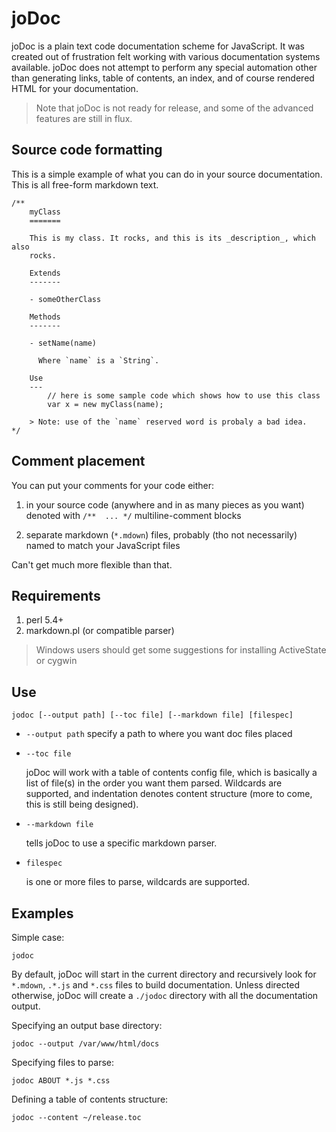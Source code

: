 joDoc
=====

joDoc is a plain text code documentation scheme for JavaScript. It was created out of
frustration felt working with various documentation systems available. joDoc does not
attempt to perform any special automation other than generating links, table of
contents, an index, and of course rendered HTML for your documentation.

> Note that joDoc is not ready for release, and some of the advanced features are still
> in flux.

Source code formatting
----------------------

This is a simple example of what you can do in your source documentation. This is all
free-form markdown text.

	/**
		myClass
		=======
		
		This is my class. It rocks, and this is its _description_, which also
		rocks.
		
		Extends
		-------

		- someOtherClass
		
		Methods
		-------

		- setName(name)

		  Where `name` is a `String`.
		
		Use
		---
			// here is some sample code which shows how to use this class
			var x = new myClass(name);
		
		> Note: use of the `name` reserved word is probaly a bad idea.
	*/


Comment placement
-----------------

You can put your comments for your code either:

1. in your source code (anywhere and in as many pieces as you want) denoted with
   `/**  ... */` multiline-comment blocks

2. separate markdown (`*.mdown`) files, probably (tho not necessarily) named to
   match your JavaScript files

Can't get much more flexible than that.


Requirements
------------

1. perl 5.4+
2. markdown.pl (or compatible parser)

> Windows users should get some suggestions for installing ActiveState or cygwin


Use
---

	jodoc [--output path] [--toc file] [--markdown file] [filespec]

- `--output path`
  specify a path to where you want doc files placed

- `--toc file`

  joDoc will work with a table of contents config file, which is
  basically a list of file(s) in the order you want them parsed. Wildcards are
  supported, and indentation denotes content structure (more to come, this is
  still being designed).

- `--markdown file`

  tells joDoc to use a specific markdown parser.

- `filespec`

  is one or more files to parse, wildcards are supported.


Examples
--------

Simple case:

	jodoc

By default, joDoc will start in the current directory and recursively look for
`*.mdown`, `.*.js` and `*.css` files to build documentation. Unless directed
otherwise, joDoc will create a `./jodoc` directory with all the documentation
output.

Specifying an output base directory:

	jodoc --output /var/www/html/docs

Specifying files to parse:

	jodoc ABOUT *.js *.css

Defining a table of contents structure:

	jodoc --content ~/release.toc

